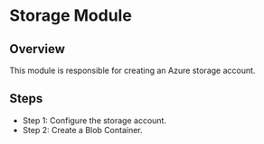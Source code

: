 # Storage Module

## Overview
This module is responsible for creating an Azure storage account.

## Steps
- Step 1: Configure the storage account.
- Step 2: Create a Blob Container.
